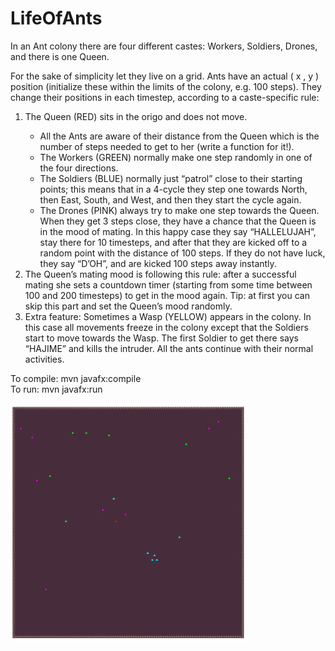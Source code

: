 # LifeOfAnts

In an Ant colony there are four different castes: Workers, Soldiers, Drones, and there is one Queen.

For the sake of simplicity let they live on a grid. Ants have an actual ( x , y ) position 
(initialize these within the limits of the colony, e.g. 100 steps). They change their positions 
in each timestep, according to a caste-specific rule:
<ol>
    <li>The Queen (RED) sits in the origo and does not move.</li>
    <ul>
        <li>All the Ants are aware of their distance from the Queen which is the number of steps
            needed to get to her (write a function for it!).</li>
        <li>The Workers (GREEN) normally make one step randomly in one of the four directions.</li>
      <li>The Soldiers (BLUE) normally just “patrol” close to their starting points; this means 
        that in a 4-cycle they step one towards North, then East, South, and West, and then they 
          start the cycle again.</li>
      <li>The Drones (PINK) always try to make one step towards the Queen. When they get 3 steps close, 
        they have a chance that the Queen is in the mood of mating. In this happy case they say “HALLELUJAH”, 
        stay there for 10 timesteps, and after that they are kicked off to a random point with the distance 
        of 100 steps. If they do not have luck, they say “D’OH”, and are kicked 100 steps away instantly.</li>
    </ul>
    <li>The Queen’s mating mood is following this rule: after a successful mating she sets a countdown
        timer (starting from some time between 100 and 200 timesteps) to get in the mood again. Tip: at
        first you can skip this part and set the Queen’s mood randomly.</li>
    <li>Extra feature: Sometimes a Wasp (YELLOW) appears in the colony. In this case all movements freeze 
        in the colony except that the Soldiers start to move towards the Wasp. The first Soldier to get 
        there says “HAJIME” and kills the intruder. All the ants continue with their normal activities.</li>
</ol>


To compile: mvn javafx:compile<br>
To run:     mvn javafx:run
        
<img src="https://raw.githubusercontent.com/Kasia-Sikora/LifeOfAnts/master/src/main/resources/Screenshot.png?token=AMREBIFIY7RAGR6TCDMF56S63JIUQ" width="75%" height="75%">
